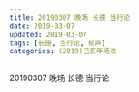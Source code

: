```yaml
---
title: 20190307 晚场 长德 当行论
date: 2019-03-07
updated: 2019-03-07
tags: [长德, 当行论, 相声]
categories: (2019)己亥年场次
---
```

20190307 晚场 长德 当行论



